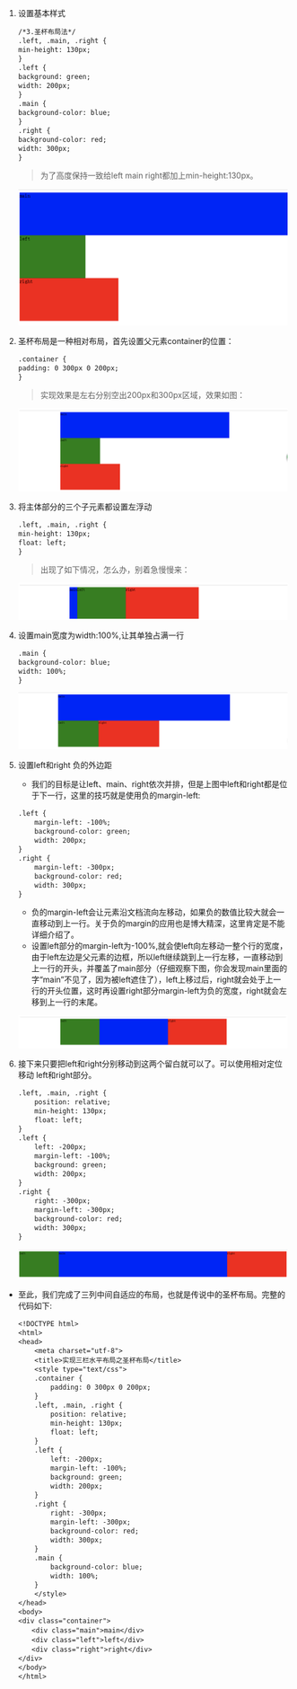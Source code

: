 1. 设置基本样式
    ```
    /*3.圣杯布局法*/
    .left, .main, .right {
    min-height: 130px;
    }
    .left {
    background: green;
    width: 200px;
    }
    .main {
    background-color: blue;
    }
    .right {
    background-color: red;
    width: 300px;
    }
    ```
    > 为了高度保持一致给left main right都加上min-height:130px。

    ![圣杯1.png](./imgs/圣杯/1.png)
2. 圣杯布局是一种相对布局，首先设置父元素container的位置：　
    ```
    .container {
    padding: 0 300px 0 200px;
    }
    ```
    > 实现效果是左右分别空出200px和300px区域，效果如图：

    ![圣杯2.png](./imgs/圣杯/2.png)

3. 将主体部分的三个子元素都设置左浮动
    ```
    .left, .main, .right {
    min-height: 130px;
    float: left;
    }
    ```
    > 出现了如下情况，怎么办，别着急慢慢来：

    ![圣杯3.png](./imgs/圣杯/3.png)

4. 设置main宽度为width:100%,让其单独占满一行

    ```
    .main {
    background-color: blue;
    width: 100%;
    }
    ```

    ![圣杯4.png](./imgs/圣杯/4.png)

5. 设置left和right 负的外边距
    - 我们的目标是让left、main、right依次并排，但是上图中left和right都是位于下一行，这里的技巧就是使用负的margin-left:
    ```
    .left {
        margin-left: -100%;
        background-color: green;
        width: 200px;
    }
    .right {
        margin-left: -300px;
        background-color: red;
        width: 300px;
    }
    ```
    - 负的margin-left会让元素沿文档流向左移动，如果负的数值比较大就会一直移动到上一行。关于负的margin的应用也是博大精深，这里肯定是不能详细介绍了。
    - 设置left部分的margin-left为-100%,就会使left向左移动一整个行的宽度，由于left左边是父元素的边框，所以left继续跳到上一行左移，一直移动到上一行的开头，并覆盖了main部分（仔细观察下图，你会发现main里面的字“main”不见了，因为被left遮住了），left上移过后，right就会处于上一行的开头位置，这时再设置right部分margin-left为负的宽度，right就会左移到上一行的末尾。

    ![圣杯5.png](./imgs/圣杯/5.png)

6. 接下来只要把left和right分别移动到这两个留白就可以了。可以使用相对定位移动 left和right部分。
    ```
    .left, .main, .right {
        position: relative;
        min-height: 130px;
        float: left;
    }
    .left {
        left: -200px;
        margin-left: -100%;
        background: green;
        width: 200px;
    }
    .right {
        right: -300px;
        margin-left: -300px;
        background-color: red;
        width: 300px;
    }
    ```

    ![圣杯6.png](./imgs/圣杯/6.png)

- 至此，我们完成了三列中间自适应的布局，也就是传说中的圣杯布局。完整的代码如下:

    ```
    <!DOCTYPE html>
    <html>
    <head>
        <meta charset="utf-8">
        <title>实现三栏水平布局之圣杯布局</title>
        <style type="text/css">
        .container {
            padding: 0 300px 0 200px;
        }
        .left, .main, .right {
            position: relative;
            min-height: 130px;
            float: left;
        }
        .left {
            left: -200px;
            margin-left: -100%;
            background: green;
            width: 200px;
        }
        .right {
            right: -300px;
            margin-left: -300px;
            background-color: red;
            width: 300px;
        }
        .main {
            background-color: blue;
            width: 100%;
        }
        </style>
    </head>
    <body>
    <div class="container">
    　　<div class="main">main</div>
    　　<div class="left">left</div>
    　　<div class="right">right</div>
    </div>
    </body>
    </html>
    ```
